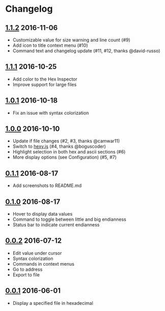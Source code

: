 # Changelog

## [1.1.2] 2016-11-06

* Customizable value for size warning and line count (#9)
* Add icon to title context menu (#10)
* Command text and changelog update (#11, #12, thanks @david-russo)

## [1.1.1] 2016-10-25

* Add color to the Hex Inspector
* Improve support for large files

## [1.0.1] 2016-10-18

* Fix an issue with syntax colorization

## [1.0.0] 2016-10-10

* Update if file changes (#2, #3, thanks @camwar11)
* Switch to [hexy.js](https://www.npmjs.com/package/hexy) (#4, thanks @boguscoder)
* Highlight selection in both hex and ascii sections (#6)
* More display options (see Configuration) (#5, #7)

## [0.1.1] 2016-08-17

* Add screenshots to README.md

## [0.1.0] 2016-08-17

* Hover to display data values
* Command to toggle between little and big endianness
* Status bar to indicate current endianness

## [0.0.2] 2016-07-12

* Edit value under cursor
* Syntax colorization
* Commands in context menus
* Go to address
* Export to file

## [0.0.1] 2016-06-01

* Display a specified file in hexadecimal

[1.1.2]: https://github.com/stef-levesque/vscode-hexdump/compare/3f6b4fa8af24daeccfbd9c1c200fe221e1e8f712...45b01d077b3a6ad9cb2666bdeeb31b89b42a838d
[1.1.1]: https://github.com/stef-levesque/vscode-hexdump/compare/802b67edbe33af050315bb953fc1ce2c69b6ffc7...ff198785736dc683be10ceca85ed1b114b151e11
[1.0.1]: https://github.com/stef-levesque/vscode-hexdump/compare/0fba91206d32dcc01d31a6fd2a544fc6b5e0c26f...fd688a793d63e2cf76b3c169510c4d598cf180dc
[1.0.0]: https://github.com/stef-levesque/vscode-hexdump/compare/dcb67df9426583a9968888bbe7ce83a823e2e592...52e55624cb105501c5aee169a9cfd6d4c769949b
[0.1.1]: https://github.com/stef-levesque/vscode-hexdump/compare/82d035ae76ca09293f13a60df6bc6da8adf4302a...ff9e1658aa4205d49520d4a0bd5043c027ed98a4
[0.1.0]: https://github.com/stef-levesque/vscode-hexdump/compare/47ae52ae080a531910c1fb9da736f1194d9af5ac...75b1bb35a09a0f87de464a74a51e96099ff90225
[0.0.2]: https://github.com/stef-levesque/vscode-hexdump/compare/ba05da59122e25f39fbcaa39b82e98b7f1f3022e...8cfee8b0398313ca58120ec9d19c38c384042536
[0.0.1]: https://github.com/stef-levesque/vscode-hexdump/commit/ba05da59122e25f39fbcaa39b82e98b7f1f3022e
